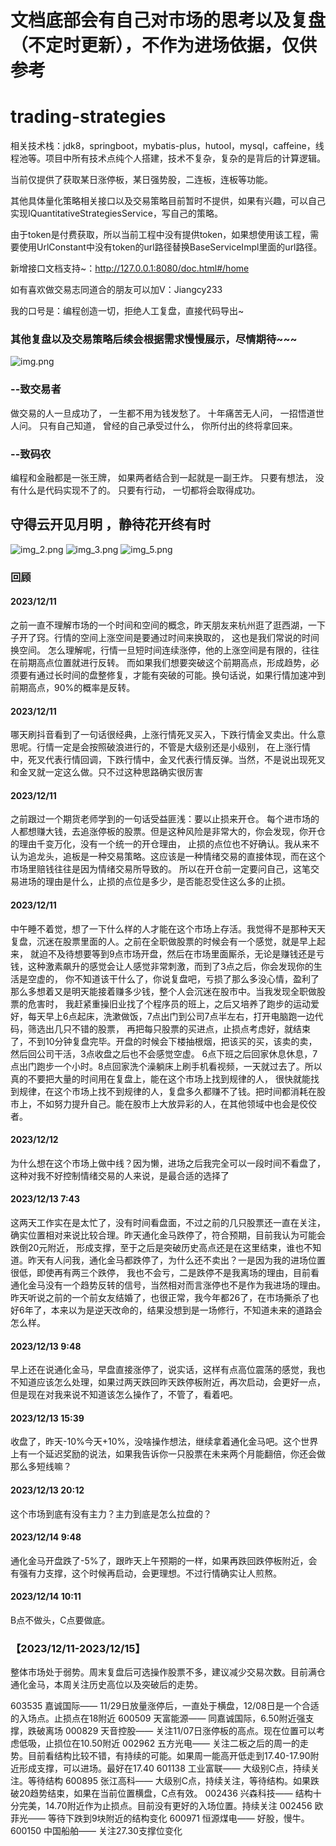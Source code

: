 # 文档底部会有自己对市场的思考以及复盘（不定时更新），不作为进场依据，仅供参考

# trading-strategies

相关技术栈：jdk8，springboot，mybatis-plus，hutool，mysql，caffeine，线程池等。项目中所有技术点纯个人搭建，技术不复杂，复杂的是背后的计算逻辑。

当前仅提供了获取某日涨停板，某日强势股，二连板，连板等功能。

其他具体量化策略相关接口以及交易策略目前暂时不提供，如果有兴趣，可以自己实现IQuantitativeStrategiesService，写自己的策略。

由于token是付费获取，所以当前工程中没有提供token，如果想使用该工程，需要使用UrlConstant中没有token的url路径替换BaseServiceImpl里面的url路径。

新增接口文档支持~：http://127.0.0.1:8080/doc.html#/home

如有喜欢做交易志同道合的朋友可以加V：Jiangcy233

我的口号是：编程创造一切，拒绝人工复盘，直接代码导出~

### 其他复盘以及交易策略后续会根据需求慢慢展示，尽情期待~~~

![img.png](img.png)

### --致交易者

做交易的人一旦成功了，
一生都不用为钱发愁了。
十年痛苦无人问，
一招悟道世人问。
只有自己知道，
曾经的自己承受过什么，
你所付出的终将拿回来。

### --致码农

编程和金融都是一张王牌，
如果两者结合到一起就是一副王炸。
只要有想法，
没有什么是代码实现不了的。
只要有行动，
一切都将会取得成功。

## 守得云开见月明 ，静待花开终有时

![img_2.png](img_2.png)
![img_3.png](img_3.png)
![img_5.png](img_5.png)


### 回顾
#### 2023/12/11 
之前一直不理解市场的一个时间和空间的概念，昨天朋友来杭州逛了逛西湖，一下子开了窍。行情的空间上涨空间是要通过时间来换取的， 这也是我们常说的时间换空间。
怎么理解呢，行情一旦短时间连续涨停，他的上涨空间是有限的，往往在前期高点位置就进行反转。
而如果我们想要突破这个前期高点，形成趋势，必须要有通过长时间的盘整修复，才能有突破的可能。换句话说，如果行情加速冲到前期高点，90%的概率是反转。
#### 2023/12/11
哪天刷抖音看到了一句话很经典，上涨行情死叉买入，下跌行情金叉卖出。什么意思呢。行情一定是会按照破浪进行的，不管是大级别还是小级别，
在上涨行情中，死叉代表行情回调，下跌行情中，金叉代表行情反弹。当然，不是说出现死叉和金叉就一定这么做。只不过这种思路确实很厉害
#### 2023/12/11
之前跟过一个期货老师学到的一句话受益匪浅：要以止损来开仓。
每个进市场的人都想赚大钱，去追涨停板的股票。但是这种风险是非常大的，你会发现，你开仓的理由千变万化，没有一个统一的开仓理由，
止损的点位也不好确认。我从来不认为追龙头，追板是一种交易策略。这应该是一种情绪交易的直接体现，而在这个市场里赔钱往往是因为情绪交易所导致的。
所以在开仓前一定要问自己，这笔交易进场的理由是什么，止损的点位是多少，是否能忍受住这么多的止损。
#### 2023/12/11
中午睡不着觉，想了一下什么样的人才能在这个市场上存活。我觉得不是那种天天复盘，沉迷在股票里面的人。之前在全职做股票的时候会有一个感觉，就是早上起来，
就迫不及待想要等到9点市场开盘，然后在市场里面厮杀，无论是赚钱还是亏钱，这种激素飙升的感觉会让人感觉非常刺激，而到了3点之后，你会发现你的生活是空虚的，
你不知道该干什么了，你说复盘吧，亏损了那么多没心情，盈利了那么多想着又是明天能接着赚多少钱，整个人会沉迷在股市中。当我发现全职做股票的危害时，
我赶紧重操旧业找了个程序员的班上，之后又培养了跑步的运动爱好，每天早上6点起床，洗漱做饭，7点出门到公司7点半左右，打开电脑跑一边代码，筛选出几只不错的股票，
再把每只股票的买进点，止损点考虑好，就结束了，不到10分钟复盘完毕。开盘的时候会下楼抽根烟，把该买的买，该卖的卖，然后回公司干活，3点收盘之后也不会感觉空虚。
6点下班之后回家休息休息，7点出门跑步一个小时。8点回家洗个澡躺床上刷手机看视频，一天就过去了。所以真的不要把大量的时间用在复盘上，能在这个市场上找到规律的人，
很快就能找到规律，在这个市场上找不到规律的人，复盘多久都赚不了钱。把时间都消耗在股市上，不如努力提升自己。能在股市上大放异彩的人，在其他领域中也会是佼佼者。
#### 2023/12/12
为什么想在这个市场上做中线？因为懒，进场之后我完全可以一段时间不看盘了，这种对我不好控制情绪交易的人来说，是最合适的选择了

#### 2023/12/13 7:43
这两天工作实在是太忙了，没有时间看盘面，不过之前的几只股票还一直在关注，确实位置相对来说比较合理。昨天通化金马跌停了，符合预期，目前我认为可能会跌倒20元附近，
形成支撑，至于之后是突破历史高点还是在这里结束，谁也不知道。昨天有人问我，通化金马都跌停了，为什么还不卖出？一是因为我的进场位置很低，即使再有两三个跌停，
我也不会亏，二是跌停不是我离场的理由，目前看通化金马没有一个趋势反转的信号，当然相对而言涨停也不是作为我进场的理由。
昨天听说之前的一个前女友结婚了，也很正常，我今年都26了，在市场撕杀了也好6年了，本来以为是逆天改命的，结果没想到是一场修行，不知道未来的道路会怎么样。
#### 2023/12/13 9:48
早上还在说通化金马，早盘直接涨停了，说实话，这样有点高位震荡的感觉，我也不知道应该怎么处理，如果过两天跌回昨天跌停板附近，再次启动，会更好一点，
但是现在对我来说不知道该怎么操作了，不管了，看着吧。
#### 2023/12/13 15:39
收盘了，昨天-10%今天+10%，没啥操作想法，继续拿着通化金马吧。这个世界上有一个延迟奖励的说法，如果我告诉你一只股票在未来两个月能翻倍，你还会做那么多短线嘛？
#### 2023/12/13 20:12
这个市场到底有没有主力？主力到底是怎么拉盘的？

#### 2023/12/14 9:48
通化金马开盘跌了-5%了，跟昨天上午预期的一样，如果再跌回跌停板附近，会有强有力支撑，这个时候再启动，会更理想。不过行情确实让人煎熬。
#### 2023/12/14 10:11
B点不做头，C点要做底。

### 【2023/12/11-2023/12/15】

整体市场处于弱势。周末复盘后可选操作股票不多，建议减少交易次数。目前满仓通化金马，本周关注历史高位以及突破后的走势。

603535 嘉诚国际—— 11/29日放量涨停后，一直处于横盘，12/08日是一个合适的入场点。止损点在18附近
600509 天富能源—— 同嘉诚国际，6.50附近强支撑，跌破离场
000829 天音控股—— 关注11/07日涨停板的高点。现在位置可以考虑低吸，止损位在10.50附近
002962 五方光电—— 关注二板之后的周一的走势。目前看结构比较不错，有持续的可能。如果周一能高开低走到17.40-17.90附近形成支撑，可以进场。最好在17.40
601138 工业富联—— 大级别C点，持续关注。等待结构
600895 张江高科—— 大级别C点，持续关注，等待结构。如果跌破20趋势结束，如果在当前位置横盘，C点有效。
002436 兴森科技—— 结构十分完美，14.70附近作为止损点。目前没有更好的入场位置。持续关注
002456 欧菲光—— 等待下跌到9块附近的结构变化
600971 恒源煤电—— 好股，慢牛。
600150 中国船舶—— 关注27.30支撑位变化














